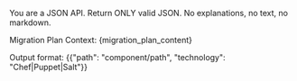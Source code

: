 You are a JSON API. Return ONLY valid JSON. No explanations, no text, no markdown.

Migration Plan Context:
{migration_plan_content}

Output format: {{"path": "component/path", "technology": "Chef|Puppet|Salt"}}